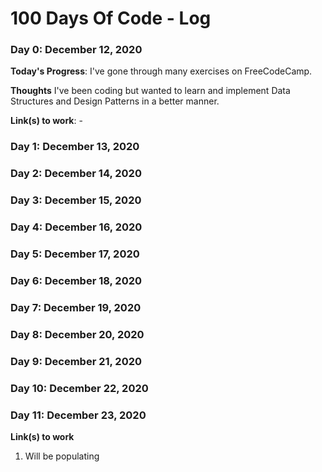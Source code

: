 # 100 Days Of Code - Log

### Day 0: December 12, 2020

**Today's Progress**: I've gone through many exercises on FreeCodeCamp.

**Thoughts** I've been coding but wanted to learn and implement Data Structures and Design Patterns in a better manner.

**Link(s) to work**: -

### Day 1: December 13, 2020

### Day 2: December 14, 2020

### Day 3: December 15, 2020

### Day 4: December 16, 2020

### Day 5: December 17, 2020

### Day 6: December 18, 2020

### Day 7: December 19, 2020

### Day 8: December 20, 2020

### Day 9: December 21, 2020

### Day 10: December 22, 2020

### Day 11: December 23, 2020

**Link(s) to work**
1. Will be populating
